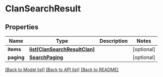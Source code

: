 # ClanSearchResult

## Properties
Name | Type | Description | Notes
------------ | ------------- | ------------- | -------------
**items** | [**list[ClanSearchResultClan]**](ClanSearchResultClan.md) |  | [optional] 
**paging** | [**SearchPaging**](SearchPaging.md) |  | [optional] 

[[Back to Model list]](../README.md#documentation-for-models) [[Back to API list]](../README.md#documentation-for-api-endpoints) [[Back to README]](../README.md)


